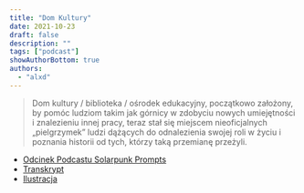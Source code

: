 ```yaml
---
title: "Dom Kultury"
date: 2021-10-23
draft: false
description: ""
tags: ["podcast"]
showAuthorBottom: true
authors:
  - "alxd"
---
```


> Dom kultury / biblioteka / ośrodek edukacyjny, początkowo założony, by pomóc ludziom takim jak górnicy w zdobyciu nowych umiejętności i znalezieniu innej pracy, teraz stał się miejscem nieoficjalnych „pielgrzymek” ludzi dążących do odnalezienia swojej roli w życiu i poznania historii od tych, którzy taką przemianę przeżyli.

- [Odcinek Podcastu Solarpunk Prompts](https://podcast.tomasino.org/@SolarpunkPrompts/episodes/the-community-center)
- [Transkrypt](https://wiki.tomasino.org/writing/Solarpunk-Prompts---The-Community-Center)
- [Ilustracja](art/the-lemonaut-community-center/)